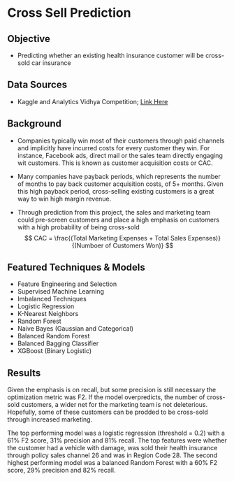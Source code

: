 # Cross Sell Prediction

**Objective** 
---

- Predicting whether an existing health insurance customer will be cross-sold car insurance

**Data Sources**
---
- Kaggle and Analytics Vidhya Competition; [Link Here](https://www.kaggle.com/anmolkumar/health-insurance-cross-sell-prediction)

**Background**
---

- Companies typically win most of their customers through paid channels and implicitly have incurred costs for every customer they win.  For instance, Facebook ads, direct mail or the sales team directly engaging wit customers.  This is known as customer acquisition costs or CAC.

- Many companies have payback periods, which represents the number of months to pay back customer acquisition costs, of 5+ months.  Given this high payback period, cross-selling existing customers is a great way to win high margin revenue.

- Through prediction from this project, the sales and marketing team could pre-screen customers and place a high emphasis on customers with a high probability of being cross-sold
  $$
  CAC = \frac{(Total Marketing Expenses + Total Sales Expenses)}
  {(Numboer of Customers Won)}
  $$

## Featured Techniques & Models
- Feature Engineering and Selection 
- Supervised Machine Learning
- Imbalanced Techniques
- Logistic Regression
- K-Nearest Neighbors 
- Random Forest 
- Naive Bayes (Gaussian and Categorical)
- Balanced Random Forest
- Balanced Bagging Classifier 
- XGBoost (Binary Logistic)

**Results**
---

Given the emphasis is on recall, but some precision is still necessary the optimization metric was F2.  If the model overpredicts, the number of cross-sold customers, a wider net for the marketing team is not deleterious.  Hopefully, some of these customers can be prodded to be cross-sold through increased marketing. 

The top performing model was a logistic regression (threshold = 0.2) with a 61% F2 score, 31% precision and 81% recall.  The top features were whether the customer had a vehicle with damage, was sold their health insurance through policy sales channel 26 and was in Region Code 28.  The second highest performing model was a balanced Random Forest with a 60% F2 score, 29% precision and 82% recall.